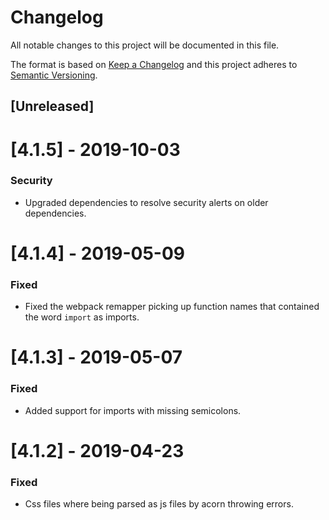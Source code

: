 # Changelog
All notable changes to this project will be documented in this file.

The format is based on [Keep a Changelog](http://keepachangelog.com/en/1.0.0/)
and this project adheres to [Semantic Versioning](http://semver.org/spec/v2.0.0.html).

## [Unreleased]

# [4.1.5] - 2019-10-03

### Security
- Upgraded dependencies to resolve security alerts on older dependencies.

# [4.1.4] - 2019-05-09

### Fixed
- Fixed the webpack remapper picking up function names that contained the word `import` as imports.

# [4.1.3] - 2019-05-07

### Fixed
- Added support for imports with missing semicolons.

# [4.1.2] - 2019-04-23

### Fixed
- Css files where being parsed as js files by acorn throwing errors.
